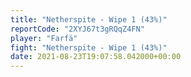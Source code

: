 ```yaml
---
title: "Netherspite - Wipe 1 (43%)"
reportCode: "2XYJ67t3gRQqZ4FN"
player: "Farfä"
fight: "Netherspite - Wipe 1 (43%)"
date: 2021-08-23T19:07:58.042000+00:00
---
```

